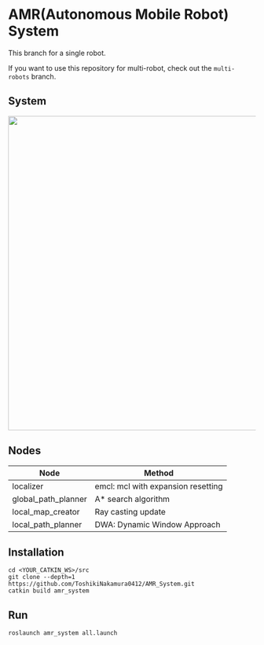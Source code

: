 # AMR(Autonomous Mobile Robot) System

This branch for a single robot.

If you want to use this repository for multi-robot, check out the `multi-robots` branch.

## System
<p align="center">
  <img src="https://user-images.githubusercontent.com/82020865/186935476-fbb8fae4-c243-412c-a0be-0c5dd2163d71.png" width="640px"/>
</p>

## Nodes
| Node | Method |
| ------ | ------|
| localizer | emcl: mcl with expansion resetting |
| global_path_planner | A* search algorithm |
| local_map_creator | Ray casting update |
| local_path_planner | DWA: Dynamic Window Approach |

## Installation
```
cd <YOUR_CATKIN_WS>/src
git clone --depth=1 https://github.com/ToshikiNakamura0412/AMR_System.git
catkin build amr_system
```

## Run
```
roslaunch amr_system all.launch
```
